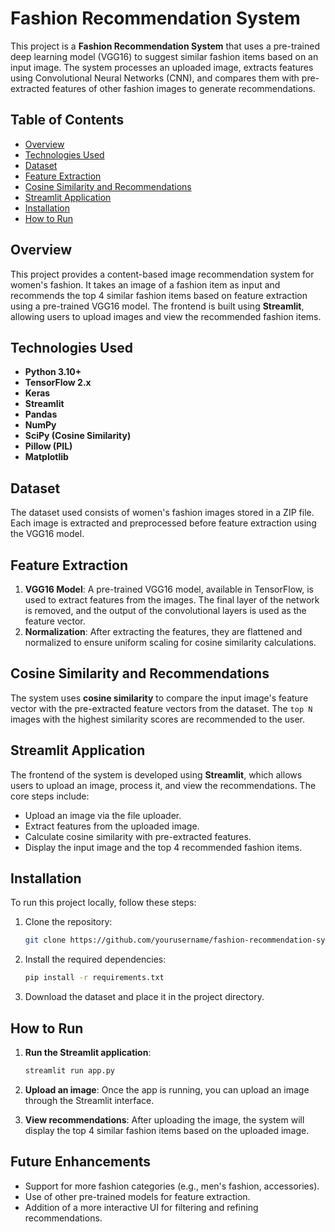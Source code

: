 # Fashion Recommendation System

This project is a **Fashion Recommendation System** that uses a pre-trained deep learning model (VGG16) to suggest similar fashion items based on an input image. The system processes an uploaded image, extracts features using Convolutional Neural Networks (CNN), and compares them with pre-extracted features of other fashion images to generate recommendations.

## Table of Contents

- [Overview](#overview)
- [Technologies Used](#technologies-used)
- [Dataset](#dataset)
- [Feature Extraction](#feature-extraction)
- [Cosine Similarity and Recommendations](#cosine-similarity-and-recommendations)
- [Streamlit Application](#streamlit-application)
- [Installation](#installation)
- [How to Run](#how-to-run)

## Overview

This project provides a content-based image recommendation system for women's fashion. It takes an image of a fashion item as input and recommends the top 4 similar fashion items based on feature extraction using a pre-trained VGG16 model. The frontend is built using **Streamlit**, allowing users to upload images and view the recommended fashion items.

## Technologies Used

- **Python 3.10+**
- **TensorFlow 2.x**
- **Keras**
- **Streamlit**
- **Pandas**
- **NumPy**
- **SciPy (Cosine Similarity)**
- **Pillow (PIL)**
- **Matplotlib**

## Dataset

The dataset used consists of women's fashion images stored in a ZIP file. Each image is extracted and preprocessed before feature extraction using the VGG16 model.

## Feature Extraction

1. **VGG16 Model**: A pre-trained VGG16 model, available in TensorFlow, is used to extract features from the images. The final layer of the network is removed, and the output of the convolutional layers is used as the feature vector.
2. **Normalization**: After extracting the features, they are flattened and normalized to ensure uniform scaling for cosine similarity calculations.

## Cosine Similarity and Recommendations

The system uses **cosine similarity** to compare the input image's feature vector with the pre-extracted feature vectors from the dataset. The `top N` images with the highest similarity scores are recommended to the user.

## Streamlit Application

The frontend of the system is developed using **Streamlit**, which allows users to upload an image, process it, and view the recommendations. The core steps include:
- Upload an image via the file uploader.
- Extract features from the uploaded image.
- Calculate cosine similarity with pre-extracted features.
- Display the input image and the top 4 recommended fashion items.

## Installation

To run this project locally, follow these steps:

1. Clone the repository:

    ```bash
    git clone https://github.com/yourusername/fashion-recommendation-system.git
    ```

2. Install the required dependencies:

    ```bash
    pip install -r requirements.txt
    ```

3. Download the dataset and place it in the project directory.

## How to Run

1. **Run the Streamlit application**:

    ```bash
    streamlit run app.py
    ```

2. **Upload an image**: Once the app is running, you can upload an image through the Streamlit interface.
3. **View recommendations**: After uploading the image, the system will display the top 4 similar fashion items based on the uploaded image.

## Future Enhancements

- Support for more fashion categories (e.g., men's fashion, accessories).
- Use of other pre-trained models for feature extraction.
- Addition of a more interactive UI for filtering and refining recommendations.
